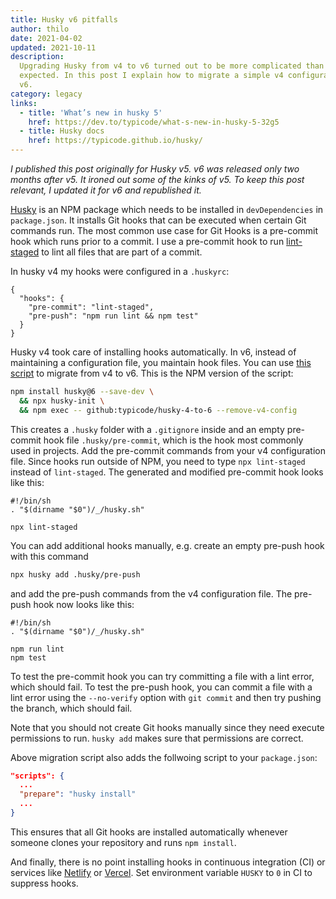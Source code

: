 ```yaml
---
title: Husky v6 pitfalls
author: thilo
date: 2021-04-02
updated: 2021-10-11
description:
  Upgrading Husky from v4 to v6 turned out to be more complicated than I
  expected. In this post I explain how to migrate a simple v4 configuration to
  v6.
category: legacy
links:
  - title: 'What’s new in husky 5'
    href: https://dev.to/typicode/what-s-new-in-husky-5-32g5
  - title: Husky docs
    href: https://typicode.github.io/husky/
---
```


_I published this post originally for Husky v5. v6 was released only two months
after v5. It ironed out some of the kinks of v5. To keep this post relevant, I
updated it for v6 and republished it._

[Husky](https://github.com/typicode/husky) is an NPM package which needs to be
installed in `devDependencies` in `package.json`. It installs Git hooks that can
be executed when certain Git commands run. The most common use case for Git
Hooks is a pre-commit hook which runs prior to a commit. I use a pre-commit hook
to run [lint-staged](https://github.com/okonet/lint-staged) to lint all files
that are part of a commit.

In husky v4 my hooks were configured in a `.huskyrc`:

```json:.huskyrc
{
  "hooks": {
    "pre-commit": "lint-staged",
    "pre-push": "npm run lint && npm test"
  }
}
```

Husky v4 took care of installing hooks automatically. In v6, instead of
maintaining a configuration file, you maintain hook files. You can use
[this script](https://github.com/typicode/husky-4-to-6) to migrate from v4 to
v6. This is the NPM version of the script:

```bash
npm install husky@6 --save-dev \
  && npx husky-init \
  && npm exec -- github:typicode/husky-4-to-6 --remove-v4-config
```

This creates a `.husky` folder with a `.gitignore` inside and an empty
pre-commit hook file `.husky/pre-commit`, which is the hook most commonly used
in projects. Add the pre-commit commands from your v4 configuration file. Since
hooks run outside of NPM, you need to type `npx lint-staged` instead of
`lint-staged`. The generated and modified pre-commit hook looks like this:

```bash:.husky/pre-commit
#!/bin/sh
. "$(dirname "$0")/_/husky.sh"

npx lint-staged
```

You can add additional hooks manually, e.g. create an empty pre-push hook with
this command

```bash
npx husky add .husky/pre-push
```

and add the pre-push commands from the v4 configuration file. The pre-push hook
now looks like this:

```bash:.husky/pre-push
#!/bin/sh
. "$(dirname "$0")/_/husky.sh"

npm run lint
npm test
```

To test the pre-commit hook you can try committing a file with a lint error,
which should fail. To test the pre-push hook, you can commit a file with a lint
error using the `--no-verify` option with `git commit` and then try pushing the
branch, which should fail.

Note that you should not create Git hooks manually since they need execute
permissions to run. `husky add` makes sure that permissions are correct.

Above migration script also adds the follwoing script to your `package.json`:

```json:package.json
"scripts": {
  ...
  "prepare": "husky install"
  ...
}
```

This ensures that all Git hooks are installed automatically whenever someone
clones your repository and runs `npm install`.

And finally, there is no point installing hooks in continuous integration (CI)
or services like [Netlify](https://www.netlify.com/) or
[Vercel](https://vercel.com/). Set environment variable `HUSKY` to `0` in CI to
suppress hooks.
